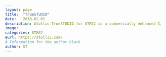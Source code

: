 ```yaml
---
layout: page
title:  "TrueSTUDIO"
date:   2018-02-01 
description: Atollic TrueSTUDIO for STM32 is a commercially enhanced C/C++ IDE based on open source components with powerful professional extensions, features and utilities. Now available free for STM32 developers!
image: 
categories: STM32
eurl: https://atollic.com/
# Information for the author block
author: ST
---
```

